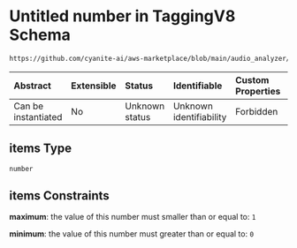# Untitled number in TaggingV8 Schema

```txt
https://github.com/cyanite-ai/aws-marketplace/blob/main/audio_analyzer/schemes/marketplace_v1/schema/TaggingV8.schema.json#/$defs/MoodAdvancedSegmentsV1/properties/lighthearted/items
```



| Abstract            | Extensible | Status         | Identifiable            | Custom Properties | Additional Properties | Access Restrictions | Defined In                                                                     |
| :------------------ | :--------- | :------------- | :---------------------- | :---------------- | :-------------------- | :------------------ | :----------------------------------------------------------------------------- |
| Can be instantiated | No         | Unknown status | Unknown identifiability | Forbidden         | Allowed               | none                | [TaggingV8.schema.json\*](../out/TaggingV8.schema.json "open original schema") |

## items Type

`number`

## items Constraints

**maximum**: the value of this number must smaller than or equal to: `1`

**minimum**: the value of this number must greater than or equal to: `0`
